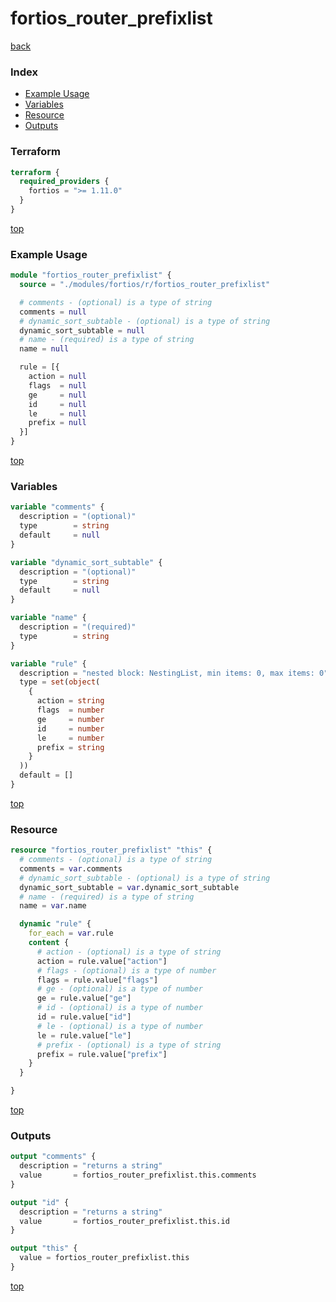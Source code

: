 # fortios_router_prefixlist

[back](../fortios.md)

### Index

- [Example Usage](#example-usage)
- [Variables](#variables)
- [Resource](#resource)
- [Outputs](#outputs)

### Terraform

```terraform
terraform {
  required_providers {
    fortios = ">= 1.11.0"
  }
}
```

[top](#index)

### Example Usage

```terraform
module "fortios_router_prefixlist" {
  source = "./modules/fortios/r/fortios_router_prefixlist"

  # comments - (optional) is a type of string
  comments = null
  # dynamic_sort_subtable - (optional) is a type of string
  dynamic_sort_subtable = null
  # name - (required) is a type of string
  name = null

  rule = [{
    action = null
    flags  = null
    ge     = null
    id     = null
    le     = null
    prefix = null
  }]
}
```

[top](#index)

### Variables

```terraform
variable "comments" {
  description = "(optional)"
  type        = string
  default     = null
}

variable "dynamic_sort_subtable" {
  description = "(optional)"
  type        = string
  default     = null
}

variable "name" {
  description = "(required)"
  type        = string
}

variable "rule" {
  description = "nested block: NestingList, min items: 0, max items: 0"
  type = set(object(
    {
      action = string
      flags  = number
      ge     = number
      id     = number
      le     = number
      prefix = string
    }
  ))
  default = []
}
```

[top](#index)

### Resource

```terraform
resource "fortios_router_prefixlist" "this" {
  # comments - (optional) is a type of string
  comments = var.comments
  # dynamic_sort_subtable - (optional) is a type of string
  dynamic_sort_subtable = var.dynamic_sort_subtable
  # name - (required) is a type of string
  name = var.name

  dynamic "rule" {
    for_each = var.rule
    content {
      # action - (optional) is a type of string
      action = rule.value["action"]
      # flags - (optional) is a type of number
      flags = rule.value["flags"]
      # ge - (optional) is a type of number
      ge = rule.value["ge"]
      # id - (optional) is a type of number
      id = rule.value["id"]
      # le - (optional) is a type of number
      le = rule.value["le"]
      # prefix - (optional) is a type of string
      prefix = rule.value["prefix"]
    }
  }

}
```

[top](#index)

### Outputs

```terraform
output "comments" {
  description = "returns a string"
  value       = fortios_router_prefixlist.this.comments
}

output "id" {
  description = "returns a string"
  value       = fortios_router_prefixlist.this.id
}

output "this" {
  value = fortios_router_prefixlist.this
}
```

[top](#index)